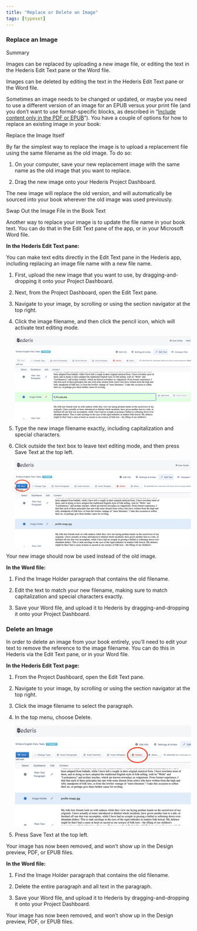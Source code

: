 ```yaml
---
title: "Replace or Delete an Image"
tags: [typeset]
---
```

 
<html><body><section data-type="chapter" class="hsecchapter" data-hederis-type="hsecchapter" id="replace-an-image" data-pi-attrs="id: replace-an-image; data-tags: typeset;" role="doc-chapter" data-tags="typeset" data-author-name=" " data-book-title=" " title="Replace or Delete an Image"><section class="hwprsubsection" data-hederis-type="hwprsubsection" id="pwh9zfB81" data-type="subsection" title="Replace an Image"><h1 data-hederis-type="hblktitle" class="hblktitle" id="pK1pg9eLJ">Replace an Image</h1><aside class="hwprbox box" data-hederis-type="hwprbox" id="pI83KjDAc" data-type="sidebar"><p class="hblktype" data-hederis-type="hblktype" id="pReYOt7dn">Summary</p><p class="hblkp" data-hederis-type="hblkp" id="p2yBPyexO">Images can be replaced by uploading a new image file, or editing the text in the Hederis Edit Text pane or the Word file.</p><p class="hblkp" data-hederis-type="hblkp" id="pcJqMXixr">Images can be deleted by editing the text in the Hederis Edit Text pane or the Word file.</p></aside><p class="hblkp" data-hederis-type="hblkp" id="pHqtAdKjP">Sometimes an image needs to be changed or updated, or maybe you need to use a different version of an image for an EPUB versus your print file (and you don&#8217;t want to use format-specific blocks, as described in &#8220;<a href="{% link _docs/include-custom-content.md %}" data-hederis-type="hspana" id="pB8q4bJHt"><span class="Hyperlink" data-hederis-type="hspnspan" id="plpWj7UFE">Include content only in the PDF or EPUB</span></a>&#8221;). You have a couple of options for how to replace an existing image in your book:</p><p class="hblkh1" data-hederis-type="hblkh1" id="pt3st0G6r">Replace the Image Itself</p><p class="hblkp" data-hederis-type="hblkp" id="phGgJr28c">By far the simplest way to replace the image is to upload a replacement file using the same filename as the old image. To do so:</p><ol class="hwprnumlist" data-hederis-type="hwprnumlist" id="pwfwUrGXu"><li class="hblkoli" data-hederis-type="hblkoli" id="liDUyDD4kZ"><p class="hblkoli" data-hederis-type="hblklip" id="ptzYmmXdb">On your computer, save your new replacement image with the same name as the old image that you want to replace.</p></li><li class="hblkoli" data-hederis-type="hblkoli" id="lingmh5o5S"><p class="hblkoli" data-hederis-type="hblklip" id="pV0BI8DG5">Drag the new image onto your Hederis Project Dashboard. </p></li></ol><p class="hblkp" data-hederis-type="hblkp" id="pOsXy5Gn6">The new image will replace the old version, and will automatically be sourced into your book wherever the old image was used previously.</p><p class="hblkh1" data-hederis-type="hblkh1" id="pPrKcfI2c">Swap Out the Image File in the Book Text</p><p class="hblkp" data-hederis-type="hblkp" id="pXDQRZ9Dk">Another way to replace your image is to update the file name in your book text. You can do that in the Edit Text pane of the app, or in your Microsoft Word file.</p><p class="hblkp" data-hederis-type="hblkp" id="pdO21XtbL"><strong data-hederis-type="hspanstrong" id="pzGPtpOAP">In the <strong class="hspanstrong" data-hederis-type="hspanstrong" id="pU9jaEXXo">Hederis Edit Text pane:</strong></strong></p><p class="hblkp" data-hederis-type="hblkp" id="pukMwCM5f">You can make text edits directly in the Edit Text pane in the Hederis app, including replacing an image file name with a new file name.</p><ol class="hwprnumlist" data-hederis-type="hwprnumlist" id="pxmDzjXic"><li class="hblkoli" data-hederis-type="hblkoli" id="li4sFUXUHn"><p class="hblkoli" data-hederis-type="hblklip" id="pC1gDVNWA">First, upload the new image that you want to use, by dragging-and-dropping it onto your Project Dashboard.</p></li><li class="hblkoli" data-hederis-type="hblkoli" id="likyajF7lU"><p class="hblkoli" data-hederis-type="hblklip" id="p3w8krW49">Next, from the Project Dashboard, open the Edit Text pane.</p></li><li class="hblkoli" data-hederis-type="hblkoli" id="liAEA5bi6b"><p class="hblkoli" data-hederis-type="hblklip" id="pzhkJfhPT">Navigate to your image, by scrolling or using the section navigator at the top right.</p></li><li class="hblkoli" data-hederis-type="hblkoli" id="liycALAzsV"><p class="hblkoli" data-hederis-type="hblklip" id="pfcvh40f7">Click the image filename, and then click the pencil icon, which will activate text editing mode.</p><img data-hederis-type="hblkimg" class="hblkimg" id="pi9nrUjEv" src="/images/replaceimage1.png" data-img-src="/images/replaceimage1.png"/></li><li class="hblkoli" data-hederis-type="hblkoli" id="liJOAZN6O1"><p class="hblkoli" data-hederis-type="hblklip" id="pwABiyOOL">Type the new image filename exactly, including capitalization and special characters.</p></li><li class="hblkoli" data-hederis-type="hblkoli" id="liGqz33MEK"><p class="hblkoli" data-hederis-type="hblklip" id="p0QwX8737">Click outside the text box to leave text editing mode, and then press Save Text at the top left.</p><img data-hederis-type="hblkimg" class="hblkimg" id="pLwFMdfGW" src="/images/replaceimage2.png" data-img-src="/images/replaceimage2.png"/></li></ol><p class="hblkp" data-hederis-type="hblkp" id="pfxaIiB51">Your new image should now be used instead of the old image.</p><p class="hblkp" data-hederis-type="hblkp" id="ppJWCLyEL"><strong class="hspanstrong" data-hederis-type="hspanstrong" id="prxN7J6mS">In the Word file:</strong></p><ol class="hwprnumlist" data-hederis-type="hwprnumlist" id="pPK1ibLEE"><li class="hblkoli" data-hederis-type="hblkoli" id="lig4XceukW"><p class="hblkoli" data-hederis-type="hblklip" id="pl4ifUR5C">Find the Image Holder paragraph that contains the old filename.</p></li><li class="hblkoli" data-hederis-type="hblkoli" id="li9Ng3NbTd"><p class="hblkoli" data-hederis-type="hblklip" id="pdDiDZfz2">Edit the text to match your new filename, making sure to match capitalization and special characters exactly.</p></li><li class="hblkoli" data-hederis-type="hblkoli" id="lidrDrzZV3"><p class="hblkoli" data-hederis-type="hblklip" id="ppKIWgYyi">Save your Word file, and upload it to Hederis by dragging-and-dropping it onto your Project Dashboard.</p></li></ol></section><section class="hwprsubsection" data-hederis-type="hwprsubsection" id="pKcFZrGBy" data-type="subsection" title="Delete an Image"><h1 data-hederis-type="hblktitle" class="hblktitle" id="pQO7omh5c">Delete an Image</h1><p class="hblkp" data-hederis-type="hblkp" id="pFTEYMnsg">In order to delete an image from your book entirely, you&#8217;ll need to edit your text to remove the reference to the image filename. You can do this in Hederis via the Edit Text pane, or in your Word file.</p><p class="hblkp" data-hederis-type="hblkp" id="pz0nnbXlu"><strong class="hspanstrong" data-hederis-type="hspanstrong" id="pb1utdW6s">In the Hederis Edit Text page:</strong></p><ol class="hwprnumlist" data-hederis-type="hwprnumlist" id="pqOPrgfuz"><li class="hblkoli" data-hederis-type="hblkoli" id="libgsQq0Oe"><p class="hblkoli" data-hederis-type="hblklip" id="pDhRO7OCp">From the Project Dashboard, open the Edit Text pane.</p></li><li class="hblkoli" data-hederis-type="hblkoli" id="licWsb087y"><p class="hblkoli" data-hederis-type="hblklip" id="pVQIbXkvY">Navigate to your image, by scrolling or using the section navigator at the top right.</p></li><li class="hblkoli" data-hederis-type="hblkoli" id="liUbK5DyMh"><p class="hblkoli" data-hederis-type="hblklip" id="pxJWfGiaO">Click the image filename to select the paragraph.</p></li><li class="hblkoli" data-hederis-type="hblkoli" id="liweGclduD"><p class="hblkoli" data-hederis-type="hblklip" id="pBRVv76eG">In the top menu, choose Delete.</p><img data-hederis-type="hblkimg" class="hblkimg" id="pVDHzLn3u" src="/images/replaceimage3.png" data-img-src="/images/replaceimage3.png"/></li><li class="hblkoli" data-hederis-type="hblkoli" id="li4G6pOcDS"><p class="hblkoli" data-hederis-type="hblklip" id="p0Tt9EkN2">Press Save Text at the top left.</p></li></ol><p class="hblkp" data-hederis-type="hblkp" id="pelCMSUYr">Your image has now been removed, and won&#8217;t show up in the Design preview, PDF, or EPUB files.</p><p class="hblkp" data-hederis-type="hblkp" id="p1ryij8QT"><strong class="hspanstrong" data-hederis-type="hspanstrong" id="pvNidFTcV">In the Word file:</strong></p><ol class="hwprnumlist" data-hederis-type="hwprnumlist" id="pdk0gJjhc"><li class="hblkoli" data-hederis-type="hblkoli" id="liJyFJlAUH"><p class="hblkoli" data-hederis-type="hblklip" id="pbTkEJbEO">Find the Image Holder paragraph that contains the old filename.</p></li><li class="hblkoli" data-hederis-type="hblkoli" id="li5GMGcbHp"><p class="hblkoli" data-hederis-type="hblklip" id="pJpPjcW6N">Delete the entire paragraph and all text in the paragraph.</p></li><li class="hblkoli" data-hederis-type="hblkoli" id="li6fqvDNUD"><p class="hblkoli" data-hederis-type="hblklip" id="phfJ7ltCc">Save your Word file, and upload it to Hederis by dragging-and-dropping it onto your Project Dashboard.</p></li></ol><p class="hblkp" data-hederis-type="hblkp" id="pglUVhlha">Your image has now been removed, and won&#8217;t show up in the Design preview, PDF, or EPUB files.</p></section></section></body></html>
